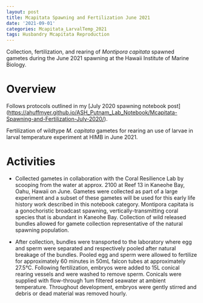 ```yaml
---
layout: post
title: Mcapitata Spawning and Fertilization June 2021
date: '2021-09-01'
categories: Mcapitata_LarvalTemp_2021
tags: Husbandry Mcapitata Reproduction
---
```


Collection, fertilization, and rearing of *Montipora capitata* spawned gametes during the June 2021 spawning at the Hawaii Institute of Marine Biology. 

# Overview 

Follows protocols outlined in my [July 2020 spawning notebook post] (https://ahuffmyer.github.io/ASH_Putnam_Lab_Notebook/Mcapitata-Spawning-and-Fertilization-July-2020/).  

Fertilization of wildtype *M. capitata* gametes for rearing an use of larvae in larval temperature experiment at HIMB in June 2021.  

# Activities  

* Collected gametes in collaboration with the Coral Resilience Lab by scooping from the water at approx. 2100 at Reef 13 in Kaneohe Bay, Oahu, Hawaii on June. Gametes were collected as part of a large experiment and a subset of these gametes will be used for this early life history work described in this notebook category. Montipora capitata is a gonochoristic broadcast spawning, vertically-transmitting coral species that is abundant in Kaneohe Bay. Collection of wild released bundles allowed for gamete collection representative of the natural spawning population.

* After collection, bundles were transported to the laboratory where egg and sperm were separated and respectively pooled after natural breakage of the bundles. Pooled egg and sperm were allowed to fertilize for approximately 60 minutes in 50mL falcon tubes at approximately 27.5°C. Following fertilization, embryos were added to 15L conical rearing vessels and were washed to remove sperm. Conicals were supplied with flow-through 1um filtered seawater at ambient temperature. Throughout development, embryos were gently stirred and debris or dead material was removed hourly.  


